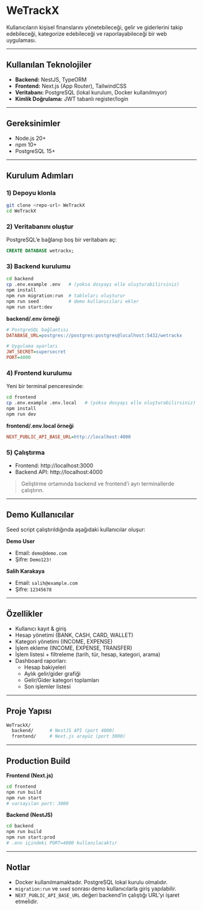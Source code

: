 # WeTrackX

Kullanıcıların kişisel finanslarını yönetebileceği, gelir ve giderlerini takip edebileceği, kategorize edebileceği ve raporlayabileceği bir web uygulaması.

---

## Kullanılan Teknolojiler

- **Backend:** NestJS, TypeORM  
- **Frontend:** Next.js (App Router), TailwindCSS  
- **Veritabanı:** PostgreSQL (lokal kurulum, Docker kullanılmıyor)  
- **Kimlik Doğrulama:** JWT tabanlı register/login  

---

## Gereksinimler

- Node.js 20+  
- npm 10+  
- PostgreSQL 15+  

---

## Kurulum Adımları

### 1) Depoyu klonla
```bash
git clone <repo-url> WeTrackX
cd WeTrackX
```

### 2) Veritabanını oluştur
PostgreSQL’e bağlanıp boş bir veritabanı aç:
```sql
CREATE DATABASE wetrackx;
```

### 3) Backend kurulumu
```bash
cd backend
cp .env.example .env   # (yoksa dosyayı elle oluşturabilirsiniz)
npm install
npm run migration:run  # tabloları oluşturur
npm run seed           # demo kullanıcıları ekler
npm run start:dev
```

**backend/.env örneği**
```ini
# PostgreSQL bağlantısı
DATABASE_URL=postgres://postgres:postgres@localhost:5432/wetrackx

# Uygulama ayarları
JWT_SECRET=supersecret
PORT=4000
```

### 4) Frontend kurulumu
Yeni bir terminal penceresinde:
```bash
cd frontend
cp .env.example .env.local   # (yoksa dosyayı elle oluşturabilirsiniz)
npm install
npm run dev
```

**frontend/.env.local örneği**
```ini
NEXT_PUBLIC_API_BASE_URL=http://localhost:4000
```

### 5) Çalıştırma
- Frontend: http://localhost:3000  
- Backend API: http://localhost:4000

> Geliştirme ortamında backend ve frontend'i ayrı terminallerde çalıştırın.

---

## Demo Kullanıcılar
Seed script çalıştırıldığında aşağıdaki kullanıcılar oluşur:

**Demo User**
- Email: `demo@demo.com`
- Şifre: `Demo123!`

**Salih Karakaya**
- Email: `salih@example.com`
- Şifre: `12345678`

---

## Özellikler

- Kullanıcı kayıt & giriş  
- Hesap yönetimi (BANK, CASH, CARD, WALLET)  
- Kategori yönetimi (INCOME, EXPENSE)  
- İşlem ekleme (INCOME, EXPENSE, TRANSFER)  
- İşlem listesi + filtreleme (tarih, tür, hesap, kategori, arama)  
- Dashboard raporları:  
  - Hesap bakiyeleri  
  - Aylık gelir/gider grafiği  
  - Gelir/Gider kategori toplamları  
  - Son işlemler listesi  

---

## Proje Yapısı
```bash
WeTrackX/
  backend/      # NestJS API (port 4000)
  frontend/     # Next.js arayüz (port 3000)
```
---

## Production Build

**Frontend (Next.js)**
```bash
cd frontend
npm run build
npm run start
# varsayılan port: 3000
```

**Backend (NestJS)**
```bash
cd backend
npm run build
npm run start:prod
# .env içindeki PORT=4000 kullanılacaktır
```

---

## Notlar

- Docker kullanılmamaktadır. PostgreSQL lokal kurulu olmalıdır.
- `migration:run` ve `seed` sonrası demo kullanıcılarla giriş yapılabilir.
- `NEXT_PUBLIC_API_BASE_URL` değeri backend’in çalıştığı URL’yi işaret etmelidir.